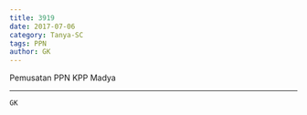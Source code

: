 ```yaml
---
title: 3919
date: 2017-07-06
category: Tanya-SC
tags: PPN
author: GK
---
```


Pemusatan PPN KPP Madya

---



`GK`
